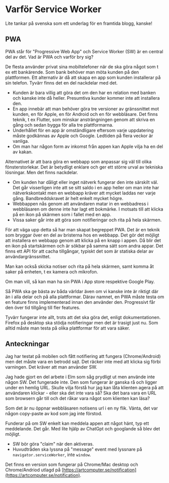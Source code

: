 # Varför Service Worker

Lite tankar på svenska som ett underlag för en framtida blogg, kanske!

## PWA

PWA står för "Progressive Web App" och Service Worker (SW) är en central del av det. Vad är PWA och varför bry sig?

De flesta använder privat sina mobiltelefoner när de ska göra något som t ex ett bankärende. Som bank behöver man möta kunden på den plattformen. Ett alternativ är då att skapa en app som kunden installerar på sin telefon. Tyvärr finns det en del nackdelar med det.

- Kunden är bara villig att göra det om den har en relation med banken och kanske inte då heller. Presumtiva kunder kommer inte att installera den.
- En app innebär att man behöver göra tre versioner av gränssnittet mot kunden, en för Apple, en för Android och en för webbläsare. Det finns teknik, t ex Flutter, som minskar ansträngningen genom att skriva en gång och sedan bygga för alla tre plattformarna. 
- Underhållet för en app är omständligare eftersom varje uppdatering måste godkännas av Apple och Google. Ledtiden på flera veckor är vanliga.
- Om man har någon form av inkomst från appen kan Apple vilja ha en del av kakan.

Alternativet är att bara göra en webbapp som anpassar sig väl till olika fönsterstorlekar. Det är betydligt enklare och ger ett större urval av tekniska lösningar. Men det finns nackdelar.

- Om kunden har dåligt eller inget nätverk fungerar den inte särskilt väl. Det går visserligen inte att se sitt saldo i en app heller om man inte har nätverkskontakt men en webbapp kräver att mycket laddas ner varje gång. Bandbreddskravet är helt enkelt mycket högre.
- Webbappen nås genom att användaren matar in en webbadress i webbläsaren om denne inte har lagt ett bokmärke. I motsats till att klicka på en ikon på skärmen som i fallet med en app.
- Vissa saker går inte att göra som notifieringar och rita på hela skärmen.

För att väga upp detta så har man skapat begreppet PWA. Det är en teknik som bryggar över en del av bristerna hos en webbapp. Det gör det möjligt att installera en webbapp genom att klicka på en knapp i appen. Då blir det en ikon på startskärmen och är sökbar på samma sätt som andra appar. Det finns ett API för att cacha tillgångar, typiskt det som är statiska delar av användargränssnittet.

Man kan också skicka notiser och rita på hela skärmen, samt komma åt saker på enheten, t ex kamera och mikrofon.

Om man vill, så kan man ha sin PWA i App store respektive Google Play.

Så PWA ska ge bästa av båda världar även om vi kanske inte är riktigt där än i alla delar och på alla plattformar. Därav namnet, en PWA måste testa om en feature finns implementerad innan den använder den. Progressivt får den över tid tillgång till fler features. 

Tyvärr fungerar inte allt, trots att det ska göra det, enligt dokumentationen. Firefox på desktop ska stödja notifieringar men det är trasigt just nu. Som alltid måste man testa på olika plattformar för att vara säker.

## Anteckningar

Jag har testat på mobilen och fått notifiering att fungera (Chrome/Android) men det måste vara en betrodd sajt. Det räcker inte med att klicka sig förbi varningen.
Det kräver att man använder SW.

Jag hade gjort en del arbete i Elm som såg prydligt ut men använde inte någon SW. Det fungerade inte. Den som fungerar är ganska rå och ligger under en hemlig URL. Skulle vilja förstå hur jag kan låta klienten agera på att användaren klickar - eller ska det inte vara så? Ska det bara vara en URL som browsern går till och det råkar vara något som klienten kan läsa?

Som det är nu öppnar webbläsaren notisens url i en ny flik. Vänta, det var någon copy-paste av kod som jag inte förstod.

Funderar på om SW enkelt kan meddela appen att något hänt, typ ett meddelande. Det går. Med lite hjälp av ChatGpt och googlande så blev det möjligt. 

- SW bör göra "claim" när den aktiveras.
- Huvudtråden ska lyssna på "message" event med lyssnare på `navigator.serviceWorker`, inte `window`.

Det finns en version som fungerar på Chrome/Mac desktop och Chrome/Andriod utlagd på [https://artcomputer.se/notification](https://artcomputer.se/notification).






